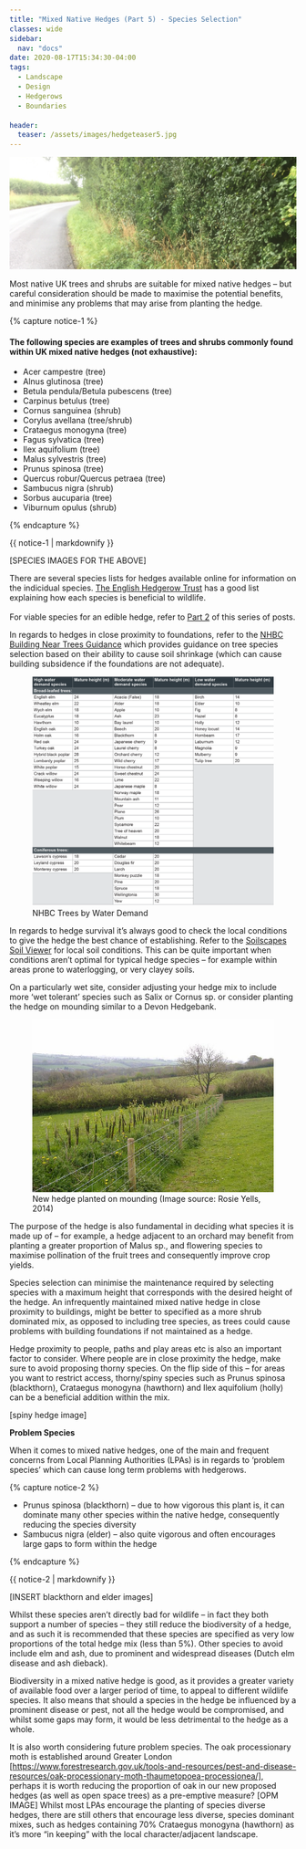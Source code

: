 ```yaml
---
title: "Mixed Native Hedges (Part 5) - Species Selection"
classes: wide
sidebar:
  nav: "docs"
date: 2020-08-17T15:34:30-04:00
tags:
  - Landscape
  - Design
  - Hedgerows
  - Boundaries
  
header:
  teaser: /assets/images/hedgeteaser5.jpg
---
```



<img src="/assets/images/hedgeteaser5.jpg" alt="no-alignment">

<p style="text-align: justify;">
  
Most native UK trees and shrubs are suitable for mixed native hedges – but careful consideration should be made to maximise the potential benefits, and minimise any problems that may arise from planting the hedge.

</p>

{% capture notice-1 %}

#### The following species are examples of trees and shrubs commonly found within UK mixed native hedges (not exhaustive): 

* Acer campestre (tree)
* Alnus glutinosa (tree)
* Betula pendula/Betula pubescens (tree)
* Carpinus betulus (tree)
* Cornus sanguinea (shrub)
* Corylus avellana (tree/shrub)
* Crataegus monogyna (tree)
* Fagus sylvatica (tree)
* Ilex aquifolium (tree)
* Malus sylvestris (tree)
* Prunus spinosa (tree)
* Quercus robur/Quercus petraea (tree)
* Sambucus nigra (shrub)
* Sorbus aucuparia (tree)
* Viburnum opulus (shrub)

{% endcapture %}

<div class="notice">
  {{ notice-1 | markdownify }}
</div>

[SPECIES IMAGES FOR THE ABOVE]

There are several species lists for hedges available online for information on the indicidual species. [The English Hedgerow Trust][hedgerow-trust] has a good list explaining how each species is beneficial to wildlife.
<br><br>
For viable species for an edible hedge, refer to [Part 2][part-2] of this series of posts.

[hedgerow-trust]: https://hedgerows.co.uk/Species.htm
[part-2]: /mixed-native-hedges-(part-2)/

In regards to hedges in close proximity to foundations, refer to the [NHBC Building Near Trees Guidance][nhbc-ref] which provides guidance on tree species selection based on their ability to cause soil shrinkage (which can cause building subsidence if the foundations are not adequate).

[nhbc-ref]: https://nhbc-standards.co.uk/4-foundations/4-2-building-near-trees/4-2-4-the-effects-of-trees-on-shrinkable-soils/

<figure class="half">
    <a href="/assets/images/nhbctable.png"><img src="/assets/images/nhbctable.png"></a>
    <figcaption>NHBC Trees by Water Demand </figcaption>
</figure>

In regards to hedge survival it’s always good to check the local conditions to give the hedge the best chance of establishing. Refer to the [Soilscapes Soil Viewer][soilscapes-ref] for local soil conditions. This can be quite important when conditions aren’t optimal for typical hedge species – for example within areas prone to waterlogging, or very clayey soils.

[soilscapes-ref]: http://www.landis.org.uk/soilscapes/

On a particularly wet site, consider adjusting your hedge mix to include more ‘wet tolerant’ species such as Salix or Cornus sp. or consider planting the hedge on mounding similar to a Devon Hedgebank.

<figure class="half">
    <a href="/assets/images/hedge-Rosie-Yells-2014.jpg"><img src="/assets/images/hedge-Rosie-Yells-2014.jpg"></a>
    <figcaption>New hedge planted on mounding (Image source: Rosie Yells, 2014) </figcaption>
</figure>

<p style="text-align: justify;">
  
The purpose of the hedge is also fundamental in deciding what species it is made up of – for example, a hedge adjacent to an orchard may benefit from planting a greater proportion of Malus sp., and flowering species to maximise pollination of the fruit trees and consequently improve crop yields.

Species selection can minimise the maintenance required by selecting species with a maximum height that corresponds with the desired height of the hedge. An infrequently maintained mixed native hedge in close proximity to buildings, might be better to specified as a more shrub dominated mix, as opposed to including tree species, as trees could cause problems with building foundations if not maintained as a hedge.

Hedge proximity to people, paths and play areas etc is also an important factor to consider. Where people are in close proximity the hedge, make sure to avoid proposing thorny species. On the flip side of this – for areas you want to restrict access, thorny/spiny species such as Prunus spinosa (blackthorn), Crataegus monogyna (hawthorn) and Ilex aquifolium (holly) can be a beneficial addition within the mix.

</p>
[spiny hedge image]

**Problem Species**

<p style="text-align: justify;">
  
When it comes to mixed native hedges, one of the main and frequent concerns from Local Planning Authorities (LPAs) is in regards to ‘problem species’ which can cause long term problems with hedgerows.

</p>

{% capture notice-2 %}

* Prunus spinosa (blackthorn) – due to how vigorous this plant is, it can dominate many other species within the native hedge, consequently reducing the species diversity
* Sambucus nigra (elder) – also quite vigorous and often encourages large gaps to form within the hedge 


{% endcapture %}

<div class="notice">
  {{ notice-2 | markdownify }}
</div>

[INSERT blackthorn and elder images]

<p style="text-align: justify;">
  
Whilst these species aren’t directly bad for wildlife – in fact they both support a number of species – they still reduce the biodiversity of a hedge, and as such it is recommended that these species are specified as very low proportions of the total hedge mix (less than 5%). Other species to avoid include elm and ash, due to prominent and widespread diseases (Dutch elm disease and ash dieback).

Biodiversity in a mixed native hedge is good, as it provides a greater variety of available food over a larger period of time, to appeal to different wildlife species. It also means that should a species in the hedge be influenced by a prominent disease or pest, not all the hedge would be compromised, and whilst some gaps may form, it would be less detrimental to the hedge as a whole.

</p>

It is also worth considering future problem species. The oak processionary moth is established around Greater London [https://www.forestresearch.gov.uk/tools-and-resources/pest-and-disease-resources/oak-processionary-moth-thaumetopoea-processionea/], perhaps it is worth reducing the proportion of oak in our new proposed hedges (as well as open space trees) as a pre-emptive measure?
[OPM IMAGE]
Whilst most LPAs encourage the planting of species diverse hedges, there are still others that encourage less diverse, species dominant mixes, such as hedges containing 70% Crataegus monogyna (hawthorn) as it’s more “in keeping” with the local character/adjacent landscape. 

